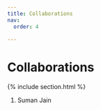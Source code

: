 ```yaml
---
title: Collaborations
nav:
  order: 4
  
---
```


# <i class="fas fa-feather-alt"></i>Collaborations

{% include section.html %}

1. Suman Jain





